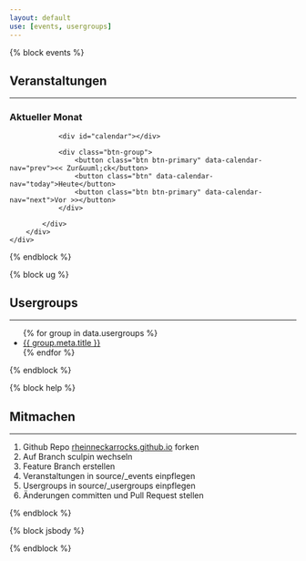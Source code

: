 ```yaml
---
layout: default
use: [events, usergroups]
---
```


{% block events %}
<section id="events">
    <div class="container">
        <div class="row">
            <div class="col-lg-12 text-center">
                <h2>Veranstaltungen</h2>
                <hr class="star">
            </div>
        </div>
        <div class="row">
            <div class="col-lg-8 col-lg-offset-2 text-center">
                <h3>Aktueller Monat</h3>
    
                <div id="calendar"></div>
    
                <div class="btn-group">
                    <button class="btn btn-primary" data-calendar-nav="prev"><< Zur&uuml;ck</button>
                    <button class="btn" data-calendar-nav="today">Heute</button>
                    <button class="btn btn-primary" data-calendar-nav="next">Vor >></button>
                </div>
    
            </div>
        </div>
    </div>
</section>
{% endblock %}

{% block ug %}
<section id="ug">
    <div class="container">
        <div class="row">
            <div class="col-lg-12 text-center">
                <h2>Usergroups</h2>
                <hr class="star">
            </div>
        </div>
        <div class="row">
            <div class="col-lg-8 col-lg-offset-2 text-center">
                <ul>
                    {% for group in data.usergroups %}
                    <li><a href="{{ group.url }}">{{ group.meta.title }}</a></li>
                    {% endfor %}
                </ul>
            </div>
        </div>
    </div>
</section>
{% endblock %}

{% block help %}
<section id="help">
    <div class="container">
        <div class="row">
            <div class="col-lg-12 text-center">
                <h2>Mitmachen</h2>
                <hr class="star">
            </div>
        </div>
        <div class="row">
            <div class="col-lg-4 col-lg-offset-4 text-center">
                <ol>
                    <li>Github Repo <a href="https://github.com/rheinneckarrocks/rheinneckarrocks.github.io">rheinneckarrocks.github.io</a> forken</li>
                    <li>Auf Branch sculpin wechseln</li>
                    <li>Feature Branch erstellen</li>
                    <li>Veranstaltungen in source/_events einpflegen</li>
                    <li>Usergroups in source/_usergroups einpflegen</li>
                    <li>Änderungen committen und Pull Request stellen</li>
                </ol>
            </div>
        </div>
    </div>
</section>
{% endblock %}

{% block jsbody %}
<script src="bower_components/bootstrap-calendar/js/language/de-DE.js"></script>
<script src="bower_components/bootstrap-calendar/js/calendar.js"></script>
<script type="text/javascript">
    var calendar = $("#calendar").calendar({
        display_week_numbers: false,
        weekbox: false,
        language: 'de-DE',
        time_start: '00:00',
        time_end: '23:59',
        tmpl_path: "scripts/bootstrap-calendar/tmpls/",
        events_source: 'events.json',
        onAfterViewLoad: function() {
            $('#events .row h3').text(this.getTitle());
        }
    });

    $('.btn-group button[data-calendar-nav]').each(function() {
        var $this = $(this);
        $this.click(function() {
            calendar.navigate($this.data('calendar-nav'));
        });
    });
</script>
{% endblock %}

